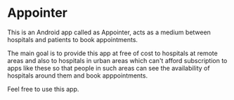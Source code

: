# Appointer

This is an Android app called as Appointer, acts as a medium between hospitals and patients to book appointments. 


The main goal is to provide this app at free of cost to hospitals at remote areas and also to hospitals in urban areas which can't afford subscription to apps like these 
so that people in such areas can see the availability of hospitals around them and book apppointments.


Feel free to use this app.
